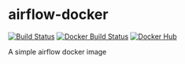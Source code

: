 # airflow-docker
[![Build Status](https://travis-ci.org/xinbinhuang/airflow-docker.svg?branch=master)](https://travis-ci.org/xinbinhuang/airflow-docker)
[![Docker Build Status](https://img.shields.io/docker/build/xhuang09/airflow-docker.svg)](https://hub.docker.com/r/xinbinhuang/airflow-docker/)
[![Docker Hub](https://img.shields.io/badge/docker-ready-blue.svg)](https://hub.docker.com/r/xinbinhuang/airflow-docker/)

A simple airflow docker image 
